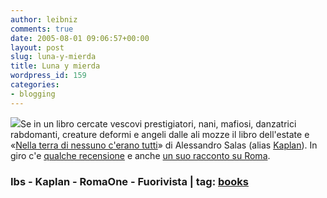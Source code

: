 ```yaml
---
author: leibniz
comments: true
date: 2005-08-01 09:06:57+00:00
layout: post
slug: luna-y-mierda
title: Luna y mierda
wordpress_id: 159
categories:
- blogging
---
```


![](http://giotto.ibs.it/thumbnails/z71/8883091671.jpg)Se in un libro cercate vescovi prestigiatori, nani, mafiosi, danzatrici
rabdomanti, creature deformi e angeli dalle ali mozze il libro
dell'estate e «[Nella terra di nessuno c'erano tutti](http://www.internetbookshop.it/ser/serdsp.asp?feature=cover&isbn=8883091671)» di Alessandro Salas (alias [Kaplan](http://www.google.it/url?sa=U&start=1&q=http://kaplan.splinder.com/&e=10401)). In giro c'e [qualche recensione](http://redazione.romaone.it/4Daction/Web_StampaArticolo?ID=67221&doc=si) e anche [un suo racconto su Roma](http://www.fuorivista.it/articoli.php?id=300).  



### Ibs - Kaplan - RomaOne - Fuorivista | tag: [books](http://www.technorati.com/tags/books)


  

